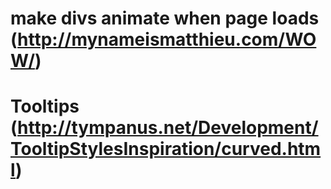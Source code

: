# make divs animate when page loads  (http://mynameismatthieu.com/WOW/)
# Tooltips (http://tympanus.net/Development/TooltipStylesInspiration/curved.html)


